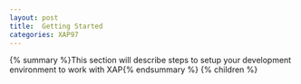 ```yaml
---
layout: post
title:  Getting Started
categories: XAP97
---
```


{% summary %}This section will describe steps to setup your development environment to work with XAP{% endsummary %}
{% children %}
